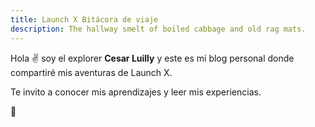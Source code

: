 ```yaml
---
title: Launch X Bitácora de viaje
description: The hallway smelt of boiled cabbage and old rag mats.
---
```


Hola ✌️  soy el explorer **Cesar Luilly** y este es mi blog personal donde compartiré mis aventuras de Launch X.

Te invito a conocer mis aprendizajes y leer mis experiencias.

🚀
